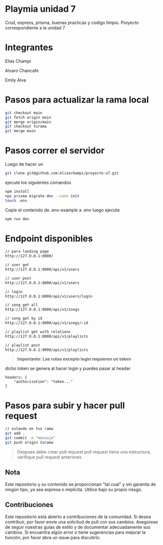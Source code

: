 # Playmia unidad 7

Crud, express, prisma, buenas practicas y codigo limpio. Proyecto correspondiente a la unidad 7

# Integrantes

Elias Champi

Alvaro Chancafe

Emily Alva

# Pasos para actualizar la rama local


```sh
git checkout main
git fetch origin main
git merge origin/main
git checkout turama
git merge main
```

# Pasos correr el servidor

Luego de hacer un 

```sh
git clone git@github.com:eliaschampi/proyecto-u7.git

```
ejecute los siguientes comandos

```sh
npm install
npx prisma migrate dev --name init
touch .env
```

Copie el contenido de .env-example a .env
luego ejecute
```sh
npm run dev
```

# Endpoint disponibles


```sh
// para landing page
http://127.0.0.1:8000/

// user get
http://127.0.0.1:8000/api/v1/users

// user post
http://127.0.0.1:8000/api/v1/users

// login
http://127.0.0.1:8000/api/v1/users/login

// song get all
http://127.0.0.1:8000/api/v1/songs

// song get by id
http://127.0.0.1:8000/api/v1/songs/:id

// playlist get with relations
http://127.0.0.1:8000/api/v1/playlists

// playlist post
http://127.0.0.1:8000/api/v1/playlists
```

>**Importante: Las rutas excepto login requieren un token**

dicho token se genera al hacer login y puedes pasar al header 

```
headers: {
    "authorization": "token..."
}
```
# Pasos para subir y hacer pull request


```sh
// estando en tus rama
git add .
git commit -m "mensaje"
git push origin turama
```

> Despues debe crear pull request
> pull request tiene una estructura, verifique pull request anteriores


## Nota

Este repositorio y su contenido se proporcionan "tal cual" y sin garantía de ningún tipo, ya sea expresa o implícita. Utilice bajo su propio riesgo.

## Contribuciones
Este repositorio está abierto a contribuciones de la comunidad. Si desea contribuir, por favor envíe una solicitud de pull con sus cambios. Asegúrese
de seguir nuestras guías de estilo y de documentar adecuadamente sus cambios. Si encuentra algún error o tiene sugerencias para mejorar la función, por favor abra un issue para discutirlo.
